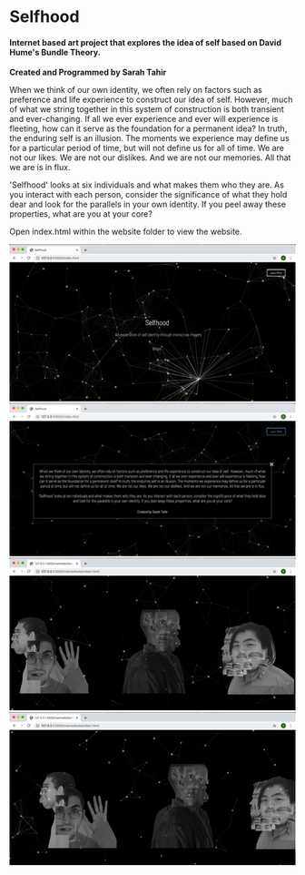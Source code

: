# Selfhood
#### Internet based art project that explores the idea of self based on David Hume's Bundle Theory.
__Created and Programmed by Sarah Tahir__

When we think of our own identity, we often rely on factors such as preference and life experience to construct our idea of self. However, much of what we string together in this system of construction is both transient and ever-changing. If all we ever experience and ever will experience is fleeting, how can it serve as the foundation for a permanent idea? In truth, the enduring self is an illusion. The moments we experience may define us for a particular period of time, but will not define us for all of time. We are not our likes. We are not our dislikes. And we are not our memories. All that we are is in flux. 

'Selfhood' looks at six individuals and what makes them who they are. As you interact with each person, consider the significance of what they hold dear and look for the parallels in your own identity. If you peel away these properties, what are you at your core?

Open index.html within the website folder to view the website.

<img src='self-1.gif'>
<img src='self-2.png'width=600>
<img src='self-3.gif'>
<img src='self-4.gif'>
